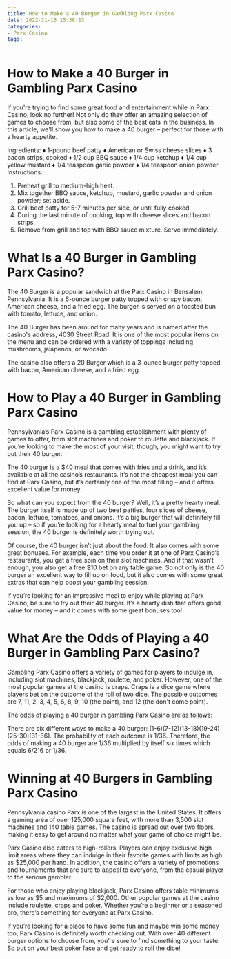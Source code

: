 ```yaml
---
title: How to Make a 40 Burger in Gambling Parx Casino
date: 2022-11-15 15:38:13
categories:
- Parx Casino
tags:
---
```



#  How to Make a 40 Burger in Gambling Parx Casino

If you're trying to find some great food and entertainment while in Parx Casino, look no further! Not only do they offer an amazing selection of games to choose from, but also some of the best eats in the business. In this article, we'll show you how to make a 40 burger – perfect for those with a hearty appetite.

Ingredients:
♦ 1-pound beef patty
♦ American or Swiss cheese slices
♦ 3 bacon strips, cooked
♦ 1/2 cup BBQ sauce
♦ 1/4 cup ketchup
♦ 1/4 cup yellow mustard
♦ 1/4 teaspoon garlic powder
♦ 1/4 teaspoon onion powder
Instructions:
1. Preheat grill to medium-high heat. 
2. Mix together BBQ sauce, ketchup, mustard, garlic powder and onion powder; set aside. 
3. Grill beef patty for 5-7 minutes per side, or until fully cooked. 
4. During the last minute of cooking, top with cheese slices and bacon strips. 
5. Remove from grill and top with BBQ sauce mixture. Serve immediately.

#  What Is a 40 Burger in Gambling Parx Casino?

The 40 Burger is a popular sandwich at the Parx Casino in Bensalem, Pennsylvania. It is a 6-ounce burger patty topped with crispy bacon, American cheese, and a fried egg. The burger is served on a toasted bun with tomato, lettuce, and onion.

The 40 Burger has been around for many years and is named after the casino's address, 4030 Street Road. It is one of the most popular items on the menu and can be ordered with a variety of toppings including mushrooms, jalapenos, or avocado.

The casino also offers a 20 Burger which is a 3-ounce burger patty topped with bacon, American cheese, and a fried egg.

#  How to Play a 40 Burger in Gambling Parx Casino

Pennsylvania’s Parx Casino is a gambling establishment with plenty of games to offer, from slot machines and poker to roulette and blackjack. If you’re looking to make the most of your visit, though, you might want to try out their 40 burger.

The 40 burger is a $40 meal that comes with fries and a drink, and it’s available at all the casino’s restaurants. It’s not the cheapest meal you can find at Parx Casino, but it’s certainly one of the most filling – and it offers excellent value for money.

So what can you expect from the 40 burger? Well, it’s a pretty hearty meal. The burger itself is made up of two beef patties, four slices of cheese, bacon, lettuce, tomatoes, and onions. It’s a big burger that will definitely fill you up – so if you’re looking for a hearty meal to fuel your gambling session, the 40 burger is definitely worth trying out.

Of course, the 40 burger isn’t just about the food. It also comes with some great bonuses. For example, each time you order it at one of Parx Casino’s restaurants, you get a free spin on their slot machines. And if that wasn’t enough, you also get a free $10 bet on any table game. So not only is the 40 burger an excellent way to fill up on food, but it also comes with some great extras that can help boost your gambling session.

If you’re looking for an impressive meal to enjoy while playing at Parx Casino, be sure to try out their 40 burger. It’s a hearty dish that offers good value for money – and it comes with some great bonuses too!

#  What Are the Odds of Playing a 40 Burger in Gambling Parx Casino?

Gambling Parx Casino offers a variety of games for players to indulge in, including slot machines, blackjack, roulette, and poker. However, one of the most popular games at the casino is craps. Craps is a dice game where players bet on the outcome of the roll of two dice. The possible outcomes are 7, 11, 2, 3, 4, 5, 6, 8, 9, 10 (the point), and 12 (the don't come point).

The odds of playing a 40 burger in gambling Parx Casino are as follows:

There are six different ways to make a 40 burger: (1-6)(7-12)(13-18)(19-24)(25-30)(31-36). The probability of each outcome is 1/36. Therefore, the odds of making a 40 burger are 1/36 multiplied by itself six times which equals 6/216 or 1/36.

#  Winning at 40 Burgers in Gambling Parx Casino

Pennsylvania casino Parx is one of the largest in the United States. It offers a gaming area of over 125,000 square feet, with more than 3,500 slot machines and 140 table games. The casino is spread out over two floors, making it easy to get around no matter what your game of choice might be.

Parx Casino also caters to high-rollers. Players can enjoy exclusive high limit areas where they can indulge in their favorite games with limits as high as $25,000 per hand. In addition, the casino offers a variety of promotions and tournaments that are sure to appeal to everyone, from the casual player to the serious gambler.

For those who enjoy playing blackjack, Parx Casino offers table minimums as low as $5 and maximums of $2,000. Other popular games at the casino include roulette, craps and poker. Whether you’re a beginner or a seasoned pro, there’s something for everyone at Parx Casino.

If you’re looking for a place to have some fun and maybe win some money too, Parx Casino is definitely worth checking out. With over 40 different burger options to choose from, you’re sure to find something to your taste. So put on your best poker face and get ready to roll the dice!